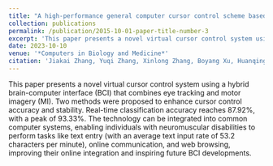 ```yaml
---
title: "A high-performance general computer cursor control scheme based on a hybrid BCI combining motor imagery and eye-tracking"
collection: publications
permalink: /publication/2015-10-01-paper-title-number-3
excerpt: 'This paper presents a novel virtual cursor control system using a hybrid brain-computer interface (BCI) that combines eye tracking and motor imagery (MI). Two methods were proposed to enhance cursor control accuracy and stability. Real-time classification accuracy reaches 87.92%, with a peak of 93.33%. The technology can be integrated into common computer systems, enabling individuals with neuromuscular disabilities to perform tasks like text entry (with an average text input rate of 53.2 characters per minute), online communication, and web browsing, improving their online integration and inspiring future BCI developments.'
date: 2023-10-10
venue: '*Computers in Biology and Medicine*'
citation: 'Jiakai Zhang, Yuqi Zhang, Xinlong Zhang, Boyang Xu, Huanqing Zhao, Tinghui Sun, Ju Wang, Xiaoyan Shen*, “A high-performance general computer cursor control scheme based on a hybrid BCI combining motor imagery and eye-tracking,” Computers in Biology and Medicine (under review).'
---
```


This paper presents a novel virtual cursor control system using a hybrid brain-computer interface (BCI) that combines eye tracking and motor imagery (MI). Two methods were proposed to enhance cursor control accuracy and stability. Real-time classification accuracy reaches 87.92%, with a peak of 93.33%. The technology can be integrated into common computer systems, enabling individuals with neuromuscular disabilities to perform tasks like text entry (with an average text input rate of 53.2 characters per minute), online communication, and web browsing, improving their online integration and inspiring future BCI developments.

